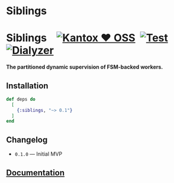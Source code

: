 # Siblings

# Siblings    [![Kantox ❤ OSS](https://img.shields.io/badge/❤-kantox_oss-informational.svg)](https://kantox.com/)  [![Test](https://github.com/am-kantox/siblings/workflows/Test/badge.svg)](https://github.com/am-kantox/siblings/actions?query=workflow%3ATest)  [![Dialyzer](https://github.com/am-kantox/siblings/workflows/Dialyzer/badge.svg)](https://github.com/am-kantox/siblings/actions?query=workflow%3ADialyzer)

**The partitioned dynamic supervision of FSM-backed workers.**

## Installation

```elixir
def deps do
  [
    {:siblings, "~> 0.1"}
  ]
end
```

## Changelog

* `0.1.0` — Initial MVP

## [Documentation](https://hexdocs.pm/siblings)
